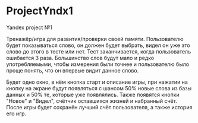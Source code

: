 # ProjectYndx1
Yandex project №1

Тренажёр/игра для развития/проверки своей памяти. Пользователю будет показываться слово, он должен будет выбрать, видел он уже это слово до этого в тесте или нет. Тест заканчивается, когда пользователь ошибается 3 раза. Большинство слов будут мало и редко употребляемыми, чтобы измерения были точнее и пользователю было проще понять, что он впервые видит данное слово.

Будет одно окно, в нём кнопка старт и описание игры, при нажатии на кнопку на экране будут появляться с шансом 50% новые слова из базы данных и 50% те, которые уже появлялись. Также появятся кнопки "Новое" и "Видел", счётчик оставшихся жизней и набранный счёт. После игры будет сохранён лучший счёт пользователя, а также история его игр.
